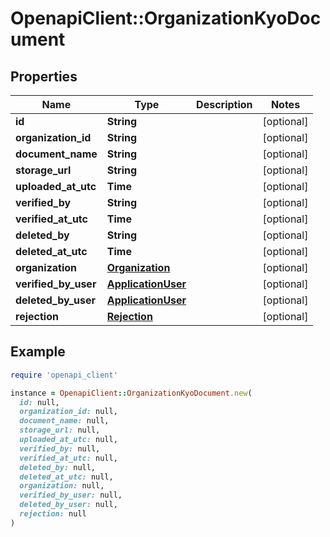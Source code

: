 # OpenapiClient::OrganizationKyoDocument

## Properties

| Name | Type | Description | Notes |
| ---- | ---- | ----------- | ----- |
| **id** | **String** |  | [optional] |
| **organization_id** | **String** |  | [optional] |
| **document_name** | **String** |  | [optional] |
| **storage_url** | **String** |  | [optional] |
| **uploaded_at_utc** | **Time** |  | [optional] |
| **verified_by** | **String** |  | [optional] |
| **verified_at_utc** | **Time** |  | [optional] |
| **deleted_by** | **String** |  | [optional] |
| **deleted_at_utc** | **Time** |  | [optional] |
| **organization** | [**Organization**](Organization.md) |  | [optional] |
| **verified_by_user** | [**ApplicationUser**](ApplicationUser.md) |  | [optional] |
| **deleted_by_user** | [**ApplicationUser**](ApplicationUser.md) |  | [optional] |
| **rejection** | [**Rejection**](Rejection.md) |  | [optional] |

## Example

```ruby
require 'openapi_client'

instance = OpenapiClient::OrganizationKyoDocument.new(
  id: null,
  organization_id: null,
  document_name: null,
  storage_url: null,
  uploaded_at_utc: null,
  verified_by: null,
  verified_at_utc: null,
  deleted_by: null,
  deleted_at_utc: null,
  organization: null,
  verified_by_user: null,
  deleted_by_user: null,
  rejection: null
)
```


